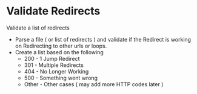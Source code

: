 Validate Redirects
==================

Validate a list of redirects

* Parse a file ( or list of redirects ) and validate if the Redirect is working on Redirecting to other urls or loops.
* Create a list based on the following
  * 200 - 1 Jump Redirect 
  * 301 - Multiple Redirects
  * 404 - No Longer Working
  * 500 - Something went wrong
  * Other - Other cases ( may add more HTTP codes later )
